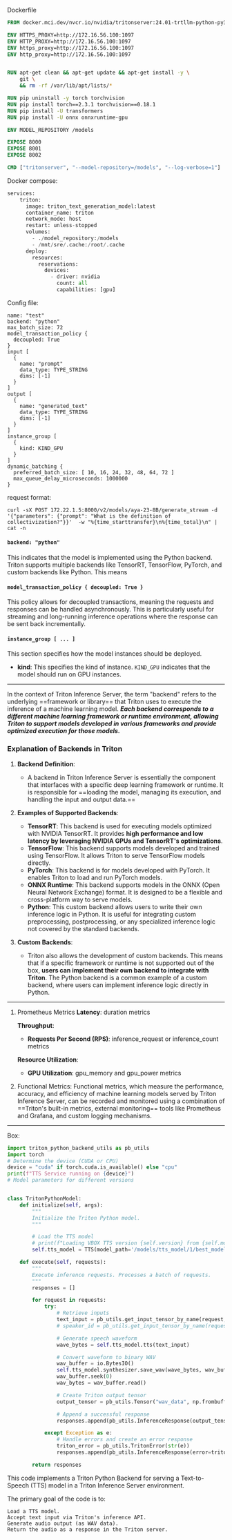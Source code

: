 Dockerfile

```dockerfile
FROM docker.mci.dev/nvcr.io/nvidia/tritonserver:24.01-trtllm-python-py3

ENV HTTPS_PROXY=http://172.16.56.100:1097
ENV HTTP_PROXY=http://172.16.56.100:1097
ENV https_proxy=http://172.16.56.100:1097
ENV http_proxy=http://172.16.56.100:1097


RUN apt-get clean && apt-get update && apt-get install -y \
    git \
    && rm -rf /var/lib/apt/lists/*

RUN pip uninstall -y torch torchvision
RUN pip install torch==2.3.1 torchvision==0.18.1
RUN pip install -U transformers
RUN pip install -U onnx onnxruntime-gpu

ENV MODEL_REPOSITORY /models

EXPOSE 8000
EXPOSE 8001
EXPOSE 8002

CMD ["tritonserver", "--model-repository=/models", "--log-verbose=1"]
```

Docker compose:

```python
services:
    triton:
      image: triton_text_generation_model:latest
      container_name: triton
      network_mode: host
      restart: unless-stopped
      volumes:
        - ./model_repository:/models
        - /mnt/sre/.cache:/root/.cache
      deploy:
        resources:
          reservations:
            devices:
              - driver: nvidia
                count: all
                capabilities: [gpu]
```

Config file:

```plaintext
name: "test"
backend: "python"
max_batch_size: 72
model_transaction_policy {
  decoupled: True
}
input [
  {
    name: "prompt"
    data_type: TYPE_STRING 
    dims: [-1]
  }
]
output [
  {
    name: "generated_text"
    data_type: TYPE_STRING 
    dims: [-1]
  }
]
instance_group [
  {
    kind: KIND_GPU
  }
]
dynamic_batching {
  preferred_batch_size: [ 10, 16, 24, 32, 48, 64, 72 ]
  max_queue_delay_microseconds: 1000000
}
```

request format:

```shell
curl -sX POST 172.22.1.5:8000/v2/models/aya-23-8B/generate_stream -d '{"parameters": {"prompt": "What is the definition of collectivization?"}}'  -w "%{time_starttransfer}\n%{time_total}\n" | cat -n
```
#### `backend: "python"`

This indicates that the model is implemented using the Python backend. Triton supports multiple backends like TensorRT, TensorFlow, PyTorch, and custom backends like Python. This means 

#### `model_transaction_policy { decoupled: True }`

This policy allows for decoupled transactions, meaning the requests and responses can be handled asynchronously. This is particularly useful for streaming and long-running inference operations where the response can be sent back incrementally.

#### `instance_group [ ... ]`

This section specifies how the model instances should be deployed.

- **kind**: This specifies the kind of instance. `KIND_GPU` indicates that the model should run on GPU instances.

---------------------------------------

In the context of Triton Inference Server, the term "backend" refers to the underlying ==framework or library== that Triton uses to execute the inference of a machine learning model. ***Each backend corresponds to a different machine learning framework or runtime environment, allowing Triton to support models developed in various frameworks and provide optimized execution for those models.***

### Explanation of Backends in Triton

1. **Backend Definition**:
    
    - A backend in Triton Inference Server is essentially the component that interfaces with a specific deep learning framework or runtime. It is responsible for ==loading the model, managing its execution, and handling the input and output data.==
2. **Examples of Supported Backends**:
    
    - **TensorRT**: This backend is used for executing models optimized with NVIDIA TensorRT. It provides **high performance and low latency by leveraging NVIDIA GPUs and TensorRT's optimizations**.
    - **TensorFlow**: This backend supports models developed and trained using TensorFlow. It allows Triton to serve TensorFlow models directly.
    - **PyTorch**: This backend is for models developed with PyTorch. It enables Triton to load and run PyTorch models.
    - **ONNX Runtime**: This backend supports models in the ONNX (Open Neural Network Exchange) format. It is designed to be a flexible and cross-platform way to serve models.
    - **Python**: This custom backend allows users to write their own inference logic in Python. It is useful for integrating custom preprocessing, postprocessing, or any specialized inference logic not covered by the standard backends.
3. **Custom Backends**:
    
    - Triton also allows the development of custom backends. This means that if a specific framework or runtime is not supported out of the box, **users can implement their own backend to integrate with Triton**. The Python backend is a common example of a custom backend, where users can implement inference logic directly in Python.

-------------------

1. Prometheus Metrics
	**Latency**: duration metrics
	
	**Throughput**:
	- **Requests Per Second (RPS)**: inference_request or inference_count metrics
	
	**Resource Utilization**:
	- **GPU Utilization**: gpu_memory and gpu_power metrics

2. Functional Metrics:
    Functional metrics, which measure the performance, accuracy, and efficiency of machine learning models served by Triton Inference Server, can be recorded and monitored using a combination of ==Triton's built-in metrics, external monitoring== tools like Prometheus and Grafana, and custom logging mechanisms.

-------------

Box:

``` python
import triton_python_backend_utils as pb_utils
import torch
# Determine the device (CUDA or CPU)
device = "cuda" if torch.cuda.is_available() else "cpu"
print(f"TTS Service running on {device}")
# Model parameters for different versions


class TritonPythonModel:
    def initialize(self, args):
        """
        Initialize the Triton Python model.
        """

        # Load the TTS model
        # print(f"Loading VBOX TTS version {self.version} from {self.model_path}...")
        self.tts_model = TTS(model_path='/models/tts_model/1/best_model.pth', config_path='/models/tts_model/1/config.json').to(device)

    def execute(self, requests):
        """
        Execute inference requests. Processes a batch of requests.
        """
        responses = []

        for request in requests:
            try:
                # Retrieve inputs
                text_input = pb_utils.get_input_tensor_by_name(request, "text").as_numpy().astype(str)[0]
                # speaker_id = pb_utils.get_input_tensor_by_name(request, "speaker_id").as_numpy().astype(str)[0]

                # Generate speech waveform
                wave_bytes = self.tts_model.tts(text_input)

                # Convert waveform to binary WAV
                wav_buffer = io.BytesIO()
                self.tts_model.synthesizer.save_wav(wave_bytes, wav_buffer)
                wav_buffer.seek(0)
                wav_bytes = wav_buffer.read()

                # Create Triton output tensor
                output_tensor = pb_utils.Tensor("wav_data", np.frombuffer(wav_bytes, dtype=np.uint8))

                # Append a successful response
                responses.append(pb_utils.InferenceResponse(output_tensors=[output_tensor]))

            except Exception as e:
                # Handle errors and create an error response
                triton_error = pb_utils.TritonError(str(e))
                responses.append(pb_utils.InferenceResponse(error=triton_error))

        return responses

```

This code implements a Triton Python Backend for serving a Text-to-Speech (TTS) model in a Triton Inference Server environment. 

The primary goal of the code is to:

    Load a TTS model.
    Accept text input via Triton's inference API.
    Generate audio output (as WAV data).
    Return the audio as a response in the Triton server.

